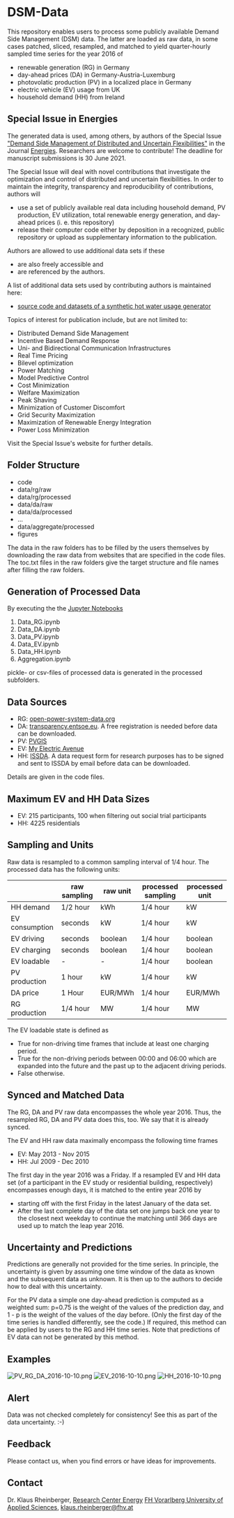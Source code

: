 # DSM-Data

This repository enables users to process some publicly available Demand Side Management (DSM) data. The latter are loaded as raw data, in some cases patched, sliced, resampled, and matched to yield quarter-hourly sampled time series for the year 2016 of

- renewable generation (RG) in Germany
- day-ahead prices (DA) in Germany-Austria-Luxemburg
- photovolatic production (PV) in a localized place in Germany
- electric vehicle (EV) usage from UK
- household demand (HH) from Ireland

## Special Issue in Energies

The generated data is used, among others, by authors of the Special Issue ["Demand Side Management of Distributed and Uncertain Flexibilities"](https://www.mdpi.com/journal/energies/special_issues/demand_side_management_distributed_uncertain_flexibilities) in the Journal [Energies](https://www.mdpi.com/journal/energies). Researchers are welcome to contribute! The deadline for manuscript submissions is 30 June 2021.

The Special Issue will deal with novel contributions that investigate the optimization and control of distributed and uncertain flexibilities. In order to maintain the integrity, transparency and reproducibility of contributions, authors will

- use a set of publicly available real data including household demand, PV production, EV utilization, total renewable energy generation, and day-ahead prices (i. e. this repository)
- release their computer code either by deposition in a recognized, public repository or upload as supplementary information to the publication.

Authors are allowed to use additional data sets if these

- are also freely accessible and
- are referenced by the authors.

A list of additional data sets used by contributing authors is maintained here:

- [source code and datasets of a synthetic hot water usage generator](https://scholardata.sun.ac.za/articles/software/Synthetic_domestic_hot_water_profile_generator/12173886)

Topics of interest for publication include, but are not limited to:

- Distributed Demand Side Management
- Incentive Based Demand Response
- Uni- and Bidirectional Communication Infrastructures
- Real Time Pricing
- Bilevel optimization
- Power Matching
- Model Predictive Control
- Cost Minimization
- Welfare Maximization
- Peak Shaving
- Minimization of Customer Discomfort
- Grid Security Maximization
- Maximization of Renewable Energy Integration
- Power Loss Minimization

Visit the Special Issue's website for further details.

## Folder Structure

- code
- data/rg/raw
- data/rg/processed
- data/da/raw
- data/da/processed
- ...
- data/aggregate/processed
- figures

The data in the raw folders has to be filled by the users themselves by downloading the raw data from websites that are specified in the code files. The toc.txt files in the raw folders give the target structure and file names after filling the raw folders.

## Generation of Processed Data

By executing the the [Jupyter Notebooks](https://jupyter.org/)

1. Data_RG.ipynb
2. Data_DA.ipynb
3. Data_PV.ipynb
4. Data_EV.ipynb
5. Data_HH.ipynb
6. Aggregation.ipynb

pickle- or csv-files of processed data is generated in the processed subfolders.


## Data Sources

- RG: [open-power-system-data.org](https://data.open-power-system-data.org/time_series/)
- DA: [transparency.entsoe.eu](https://transparency.entsoe.eu/transmission-domain/r2/dayAheadPrices/show). A free registration is needed before data can be downloaded.
- PV: [PVGIS](https://re.jrc.ec.europa.eu/pvg_tools/en/tools.html)
- EV: [My Electric Avenue](http://myelectricavenue.info/)
- HH: [ISSDA](https://www.ucd.ie/issda/data/commissionforenergyregulationcer/). A data request form for research purposes has to be signed and sent to ISSDA by email before data can be downloaded.

Details are given in the code files.


## Maximum EV and HH Data Sizes

- EV: 215 participants, 100 when filtering out social trial participants
- HH: 4225 residentials


## Sampling and Units

Raw data is resampled to a common sampling interval of 1/4 hour. The processed data has the following units:

|                | raw sampling | raw unit | processed sampling | processed unit |
|----------------|--------------|----------|--------------------|----------------|
| HH demand      | 1/2 hour     | kWh      | 1/4 hour           | kW             |
| EV consumption | seconds      | kW       | 1/4 hour           | kW             |
| EV driving     | seconds      | boolean  | 1/4 hour           | boolean        |
| EV charging    | seconds      | boolean  | 1/4 hour           | boolean        |
| EV loadable    | -            | -        | 1/4 hour           | boolean        |
| PV production  | 1 hour       | kW       | 1/4 hour           | kW             |
| DA price       | 1 Hour       | EUR/MWh  | 1/4 hour           | EUR/MWh        |
| RG production  | 1/4 hour     | MW       | 1/4 hour           | MW             |

The EV loadable state is defined as

- True for non-driving time frames that include at least one charging period.
- True for the non-driving periods between 00:00 and 06:00 which are expanded into the future and the past up to the adjacent driving periods.
- False otherwise.

## Synced and Matched Data

The RG, DA and PV raw data encompasses the whole year 2016. Thus, the resampled RG, DA and PV data does this, too. We say that it is already synced.

The EV and HH raw data maximally encompass the following time frames

- EV: May 2013 - Nov 2015
- HH: Jul 2009 - Dec 2010

The first day in the year 2016 was a Friday. If a resampled EV and HH data set (of a participant in the EV study or residential building, respectively) encompasses enough days, it is matched to the entire year 2016 by

- starting off with the first Friday in the latest January of the data set.
- After the last complete day of the data set one jumps back one year to the closest next weekday to continue the matching until 366 days are used up to match the leap year 2016.

## Uncertainty and Predictions

Predictions are generally not provided for the time series. In principle, the uncertainty is given by assuming one time window of the data as known and the subsequent data as unknown. It is then up to the authors to decide how to deal with this uncertainty.

For the PV data a simple one day-ahead prediction is computed as a weighted sum: p=0.75 is the weight of the values of the prediction day, and 1 - p is the weight of the values of the day before. (Only the first day of the time series is handled differently, see the code.) If required, this method can be applied by users to the RG and HH time series. Note that predictions of EV data can not be generated by this method.

## Examples

![PV_RG_DA_2016-10-10.png](figures/PV_RG_DA_2016-10-10.png)
![EV_2016-10-10.png](figures/EV_2016-10-10.png)
![HH_2016-10-10.png](figures/HH_2016-10-10.png)

## Alert

Data was not checked completely for consistency! See this as part of the data uncertainty. :-)

## Feedback

Please contact us, when you find errors or have ideas for improvements.

## Contact

Dr. Klaus Rheinberger, [Research Center Energy](https://www.fhv.at/en/research/energy/)
[FH Vorarlberg University of Applied Sciences](https://www.fhv.at/), [klaus.rheinberger@fhv.at](mailto:klaus.rheinberger@fhv.at)
